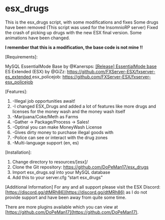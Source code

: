 # esx_drugs
This is the esx_drugs script, with some modifications and fixes
Some drugs have been removed (This script was used for the InsomnioRP server)
Fixed the crash of picking up drugs with the new ESX final version.
Some animations have been changed.

**I remember that this is a modification, the base code is not mine !!**


[Requirements]:

MySQL
EssentialMode Base by @Kanersps: [[Release] EssentialMode base ](https://forum.fivem.net/t/release-essentialmode-base/3665)
ES Extended (ESX) by @GiZz: [https://github.com/FXServer-ESX/fxserver-es_extended ](https://github.com/FXServer-ESX/fxserver-es_extended)
esx_policejob: [https://github.com/FXServer-ESX/fxserver-esx_policejob ](https://github.com/FXServer-ESX/fxserver-esx_policejob)

[Features]:

1. -Illegal job opportunities await!
2. -I changed ESX_Drugs and added a lot of features like more drugs and licenses for the money wash and the money wash itself
3. -Marijuana/Coke/Meth as Farms
4. -Gather -> Package/Process -> Sales!
5. -Optinal you can make MoneyWash License
6. -Gives dirty money to purchase illegal goods with
7. -Police can see or interact with the drug zones
8. -Multi-language support (en, es)

[Installation]:

1. Change directory to resources/[esx]/
2. Clone the Git repository: [https://github.com/DoPeMan17/esx_drugs ](https://github.com/DoPeMan17/esx_drugs)
3. Import esx_drugs.sql into your MySQL database
4. Add this to your server.cfg “start esx_drugs”

[Additional Information]
For any and all support please visit the ESX Discord: [https://discord.gg/dtMRh86](https://discord.gg/dtMRh86) as I do not provide support and have been away from quite some time.

There are more plugins available which you can view at [https://github.com/DoPeMan17](https://github.com/DoPeMan17).
